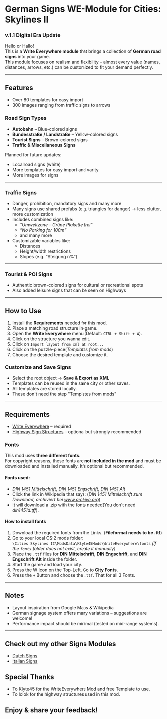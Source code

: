 # German Signs WE-Module for Cities: Skylines II
### v.1.1 Digital Era Update

Hello or Hallo!  
This is a **Write Everywhere module** that brings a collection of **German road signs** into your game.  
This module focuses on realism and flexibility – almost every value (names, distances, arrows, etc.) can be customized to fit your demand perfectly.

---

##  Features
- Over 80 templates for easy import
- 300 images ranging from traffic signs to arrows 
###  Road Sign Types
- **Autobahn** – Blue-colored signs  
- **Bundesstraße / Landstraße** – Yellow-colored signs  
- **Tourist Signs** – Brown-colored signs  
- **Traffic & Miscellaneous Signs** 

 Planned for future updates:  
- Localroad signs (white)  
- More templates for easy import and varity
- More images for signs

---

###  Traffic Signs
- Danger, prohibition, mandatory signs and many more
- Many signs use shared prefabs (e.g. triangles for danger) → less clutter, more customization  
- Includes combined signs like:  
  - *“Umweltzone – Grüne Plakette frei”*  
  - *“No Parking for 100m”*
  - and many more
- Customizable variables like:  
  - Distances  
  - Height/width restrictions  
  - Slopes (e.g. “Steigung n%”)  

---

###  Tourist & POI Signs
- Authentic brown-colored signs for cultural or recreational spots  
- Also added leisure signs that can be seen on Highways

---

##  How to Use

1. Install the **Requirements** needed for this mod.
3. Place a matching road structure in-game.  
4. Open the **Write Everywhere** menu (Default: `CTRL + Shift + W`).
4. Click on the structure you wanna edit.  
5. Click on `Import layout from xml at root...`
6. Click on the puzzle-piece(*Templates from mods*)
7. Choose the desired template and customize it. 

### Customize and Save Signs
- Select the root object → **Save & Export as XML**  
- Templates can be reused in the same city or other saves.  
- All templates are stored locally.
- These don't need the step "Templates from mods"

---

##  Requirements
- [Write Everywhere](https://mods.paradoxplaza.com/mods/92908/Windows) – required  
- [Highway Sign Structures](https://mods.paradoxplaza.com/mods/113261/Windows) – optional but strongly recommended  


###  Fonts

This mod uses **three different fonts**.  
For copyright reasons, these fonts are **not included in the mod** and must be downloaded and installed manually. It's optional but recommended.

#### Fonts used:
- [*DIN 1451 Mittelschrift*, *DIN 1451 Engschrift*, *DIN 1451 Alt*](https://de.wikipedia.org/wiki/DIN_1451#Weblinks)
- Click the link in Wikipedia that says: (*DIN 1451 Mittelschrift zum Download, archiviert bei www.archive.org*)
- It will download a .zip with the fonts needed(You don't need *din1451d.tff*).

####  How to install fonts
1. Download the required fonts from the Links. (**Fileformat needs to be .ttf**)
2. Go to your local CS:2 mods folder:  
`\Cities Skylines II\ModsData\Klyte45Mods\WriteEverywhere\fonts`
*(if the `fonts` folder does not exist, create it manually)*  
3. Place the `.ttf` files for **DIN Mittelschrift**, **DIN Engschrift**, and **DIN Engschrift Alt** inside the folder. 
4. Start the game and load your city.  
5. Press the W Icon on the Top-Left. Go to **City Fonts**.  
6. Press the `+` Button and choose the `.ttf`. That for all 3 Fonts.
---

##  Notes
- Layout inspiration from Google Maps & Wikipedia  
- German signage system offers many variations – suggestions are welcome!  
- Performance impact should be minimal (tested on mid-range systems).  

---

##  Check out my other Signs Modules
- [Dutch Signs](https://mods.paradoxplaza.com/mods/121223/Windows)
- [Italian Signs](https://mods.paradoxplaza.com/mods/121615/Windows) 

##  Special Thanks
- To Klyte45 for the WriteEverywhere Mod and free Template to use.
- To lolok for the highway structures used in this mod.

## Enjoy & share your feedback!  
